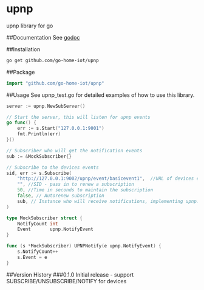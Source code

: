 # upnp
upnp library for go

##Documentation
See [godoc](https://godoc.org/github.com/go-home-iot/upnp)

##Installation
```bash
go get github.com/go-home-iot/upnp
```

##Package
```go
import "github.com/go-home-iot/upnp"
```

##Usage
See upnp_test.go for detailed examples of how to use this library.

```go
server := upnp.NewSubServer()

// Start the server, this will listen for upnp events
go func() {
	err := s.Start("127.0.0.1:9001")
	fmt.Println(err)
}()

// Subscriber who will get the notification events
sub := &MockSubscriber{}

// Subscribe to the devices events
sid, err := s.Subscribe(
	"http://127.0.0.1:9002/upnp/event/basicevent1",  //URL of devices event service
	"", //SID - pass in to renew a subscription
	50, //Time in seconds to maintain the subscription
	false, // Autorenew subscription
	sub, // Instance who will receive notifications, implementing upnp.Subscriber interface
)

type MockSubscriber struct {
	NotifyCount int
	Event       upnp.NotifyEvent
}

func (s *MockSubscriber) UPNPNotify(e upnp.NotifyEvent) {
	s.NotifyCount++
	s.Event = e
}
```

##Version History
###0.1.0
Initial release - support SUBSCRIBE/UNSUBSCRIBE/NOTIFY for devices
